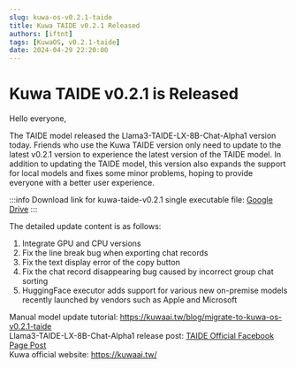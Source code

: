 ```yaml
---
slug: kuwa-os-v0.2.1-taide
title: Kuwa TAIDE v0.2.1 Released
authors: [iftnt]
tags: [KuwaOS, v0.2.1-taide]
date: 2024-04-29 22:20:00
---
```


# Kuwa TAIDE v0.2.1 is Released

Hello everyone,

The TAIDE model released the Llama3-TAIDE-LX-8B-Chat-Alpha1 version today. Friends who use the Kuwa TAIDE version only need to update to the latest v0.2.1 version to experience the latest version of the TAIDE model. In addition to updating the TAIDE model, this version also expands the support for local models and fixes some minor problems, hoping to provide everyone with a better user experience.

:::info
Download link for kuwa-taide-v0.2.1 single executable file: [Google Drive](https://drive.google.com/drive/folders/1vqJByH6hVjBemIl8fBMT191yk0K6HpIx?usp=drive_link)
:::

<!-- truncate -->

The detailed update content is as follows:
1. Integrate GPU and CPU versions
2. Fix the line break bug when exporting chat records
3. Fix the text display error of the copy button
4. Fix the chat record disappearing bug caused by incorrect group chat sorting
5. HuggingFace executor adds support for various new on-premise models recently launched by vendors such as Apple and Microsoft

Manual model update tutorial: https://kuwaai.tw/blog/migrate-to-kuwa-os-v0.2.1-taide  
Llama3-TAIDE-LX-8B-Chat-Alpha1 release post: [TAIDE Official Facebook Page Post](https://www.facebook.com/permalink.php?story_fbid=pfbid0KPgAsg9YTfkKnmz8kw9PAbGYWMNL1QDWxXeZ6xDueVcLD8wazXKjyNqNbQzCxM1Gl&id=61558785849987)  
Kuwa official website: https://kuwaai.tw/